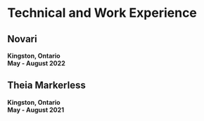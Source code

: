 # Technical and Work Experience

## Novari
**Kingston, Ontario**
\
**May - August 2022**


## Theia Markerless
**Kingston, Ontario**
\
**May - August 2021**

